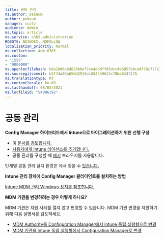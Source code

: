 ```yaml
---
title: 공동 관리
ms.author: pebaum
author: pebaum
manager: scotv
audience: Admin
ms.topic: article
ms.service: o365-administration
ROBOTS: NOINDEX, NOFOLLOW
localization_priority: Normal
ms.collection: Adm_O365
ms.custom:
- "1556"
- "9000080"
ms.openlocfilehash: b8a2806a6d828b8ef7ee4e6dff05dcc496857b8ca8f76c777c39ff3155809668
ms.sourcegitcommit: b5f7da89a650d2915dc652449623c78be6247175
ms.translationtype: MT
ms.contentlocale: ko-KR
ms.lasthandoff: 08/05/2021
ms.locfileid: "54006392"
---
```

# <a name="co-management"></a>공동 관리

**Config Manager 하이브리드에서 Intune으로 마이그레이션하기 위한 선행 구성**

- 이 [문서를 검토합니다.](https://docs.microsoft.com/mem/configmgr/mdm/understand/what-happened-to-hybrid)
- [사용자에게 Intune 라이선스를 추가합니다.](https://docs.microsoft.com/mem/intune/fundamentals/licenses-assign)
- 공동 관리를 구성할 때 [에지](https://www.microsoft.com/edge) 브라우저를 사용합니다.

단계별 공동 관리 설치 환경은 에서 찾을 수 [있습니다.](https://admin.microsoft.com/AdminPortal/Home?#/modernonboarding/comanagesetupguide)

**Intune 관리 장치에 Config Manager 클라이언트를 설치하는 방법**

[Intune MDM 관리 Windows 장치를 참조합니다.](https://docs.microsoft.com/mem/configmgr/core/clients/deploy/deploy-clients-to-windows-computers#bkmk_mdm)

**MDM 기관을 변경하려는 경우 어떻게 하나요?**

MDM 기관은 지원 사례를 열지 않고 변경할 수 있습니다. MDM 기관 변경을 지원하기 위해 다음 설명서를 검토하세요.

- [MDM Authority를 Configuration Manager에서 Intune 독립 실행형으로 변경](https://docs.microsoft.com/mem/configmgr/mdm/understand/what-happened-to-hybrid)
- [MDM 기관을 Intune 독립 실행형에서 Configuration Manager로 변경](https://docs.microsoft.com/mem/configmgr/mdm/understand/what-happened-to-hybrid)
